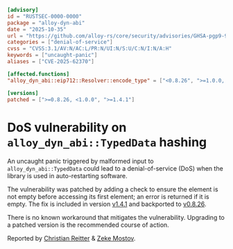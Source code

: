 ```toml
[advisory]
id = "RUSTSEC-0000-0000"
package = "alloy-dyn-abi"
date = "2025-10-35"
url = "https://github.com/alloy-rs/core/security/advisories/GHSA-pgp9-98jm-wwq2"
categories = ["denial-of-service"]
cvss = "CVSS:3.1/AV:N/AC:L/PR:N/UI:N/S:U/C:N/I:N/A:H"
keywords = ["uncaught-panic"]
aliases = ["CVE-2025-62370"]

[affected.functions]
"alloy_dyn_abi::eip712::Resolver::encode_type" = ["<0.8.26", ">=1.0.0, <1.4.1"]

[versions]
patched = [">=0.8.26, <1.0.0", ">=1.4.1"]
```

# DoS vulnerability on `alloy_dyn_abi::TypedData` hashing

An uncaught panic triggered by malformed input to `alloy_dyn_abi::TypedData` could lead to a denial-of-service (DoS) when the library is used in auto-restarting software.

The vulnerability was patched by adding a check to ensure the element is not empty before accessing its first element; an error is returned if it is empty. The fix is included in version [v1.4.1](https://crates.io/crates/alloy-dyn-abi/1.4.1) and backported to [v0.8.26](https://crates.io/crates/alloy-dyn-abi/0.8.26).

There is no known workaround that mitigates the vulnerability. Upgrading to a patched version is the recommended course of action.

Reported by [Christian Reitter](https://github.com/cr-tk) & [Zeke Mostov](https://github.com/emostov).

